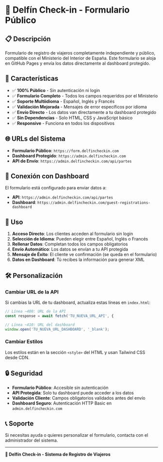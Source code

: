 # 🐬 Delfín Check-in - Formulario Público

## 📋 Descripción

Formulario de registro de viajeros completamente independiente y público, compatible con el Ministerio del Interior de España. Este formulario se aloja en GitHub Pages y envía los datos directamente al dashboard protegido.

## 🚀 Características

* ✅ **100% Público** - Sin autenticación ni login
* ✅ **Formulario Completo** - Todos los campos requeridos por el Ministerio
* ✅ **Soporte Multiidioma** - Español, Inglés y Francés
* ✅ **Validación Mejorada** - Mensajes de error específicos por idioma
* ✅ **Envío Directo** - Los datos van directamente a tu dashboard protegido
* ✅ **Sin Dependencias** - Solo HTML, CSS y JavaScript básico
* ✅ **Responsive** - Funciona en todos los dispositivos

## 🌐 URLs del Sistema

* **Formulario Público**: `https://form.delfincheckin.com`
* **Dashboard Protegido**: `https://admin.delfincheckin.com`
* **API de Envío**: `https://admin.delfincheckin.com/api/partes`

## 🔗 Conexión con Dashboard

El formulario está configurado para enviar datos a:

* **API**: `https://admin.delfincheckin.com/api/partes`
* **Dashboard**: `https://admin.delfincheckin.com/guest-registrations-dashboard`

## 📱 Uso

1. **Acceso Directo**: Los clientes acceden al formulario sin login
2. **Selección de Idioma**: Pueden elegir entre Español, Inglés o Francés
3. **Rellenar Datos**: Completan todos los campos obligatorios
4. **Envío Automático**: Los datos se envían a tu API protegida
5. **Mensaje de Éxito**: El cliente ve confirmación (se queda en el formulario)
6. **Datos en Dashboard**: Tú recibes la información para generar XML

## 🛠️ Personalización

### Cambiar URL de la API

Si cambias la URL de tu dashboard, actualiza estas líneas en `index.html`:

```javascript
// Línea ~400: URL de la API
const response = await fetch('TU_NUEVA_URL_API', {

// Línea ~410: URL del dashboard
window.open('TU_NUEVA_URL_DASHBOARD', '_blank');
```

### Cambiar Estilos

Los estilos están en la sección `<style>` del HTML y usan Tailwind CSS desde CDN.

## 🔒 Seguridad

* **Formulario Público**: Accesible sin autenticación
* **API Protegida**: Solo tu dashboard puede acceder a los datos
* **Validación Cliente**: Campos obligatorios validados antes del envío
* **Dashboard Seguro**: Autenticación HTTP Basic en `admin.delfincheckin.com`

## 📞 Soporte

Si necesitas ayuda o quieres personalizar el formulario, contacta con el administrador del sistema.

---

**🐬 Delfín Check-in - Sistema de Registro de Viajeros**
